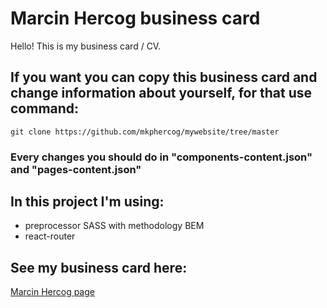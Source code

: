 # Marcin Hercog business card

Hello! This is my business card / CV.

## If you want you can copy this business card and change information about yourself, for that use command:

```
git clone https://github.com/mkphercog/mywebsite/tree/master
```

### Every changes you should do in "components-content.json" and "pages-content.json"

## In this project I'm using:

- preprocessor SASS with methodology BEM
- react-router

## See my business card here:

[Marcin Hercog page](https://mkphercog.github.io/mywebsite/#/)
